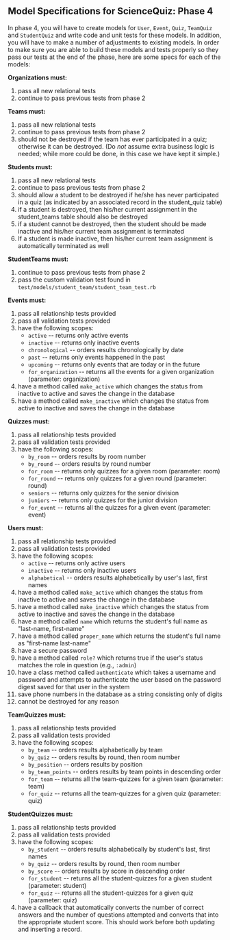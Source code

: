 Model Specifications for ScienceQuiz: Phase 4
---

In phase 4, you will have to create models for `User`, `Event`, `Quiz`, `TeamQuiz` and `StudentQuiz` and write code and unit tests for these models. In addition, you will have to make a number of adjustments to existing models.  In order to make sure you are able to build these models and tests properly so they pass our tests at the end of the phase, here are some specs for each of the models:

**Organizations must:**

1. pass all new relational tests
2. continue to pass previous tests from phase 2


**Teams must:**

1. pass all new relational tests
2. continue to pass previous tests from phase 2
3. should not be destroyed if the team has ever participated in a quiz; otherwise it can be destroyed. (Do _not_ assume extra business logic is needed; while more could be done, in this case we have kept it simple.)


**Students must:**

1. pass all new relational tests
2. continue to pass previous tests from phase 2
3. should allow a student to be destroyed if he/she has never participated in a quiz (as indicated by an associated record in the student_quiz table)
4. if a student is destroyed, then his/her current assignment in the student_teams table should also be destroyed
5. if a student cannot be destroyed, then the student should be made inactive and his/her current team assignment is terminated
6. If a student is made inactive, then his/her current team assignment is automatically terminated as well


**StudentTeams must:**

1. continue to pass previous tests from phase 2
2. pass the custom validation test found in `test/models/student_team/student_team_test.rb`


**Events must:**

1. pass all relationship tests provided
2. pass all validation tests provided
3. have the following scopes:
	- `active` -- returns only active events
	- `inactive` -- returns only inactive events
	- `chronological` -- orders results chronologically by date
	- `past` -- returns only events happened in the past
	- `upcoming` -- returns only events that are today or in the future
	- `for_organization` -- returns all the events for a given organization (parameter: organization)
4.	have a method called `make_active` which changes the status from inactive to active and saves the change in the database
5. have a method called `make_inactive` which changes the status from active to inactive and saves the change in the database


**Quizzes must:**

1. pass all relationship tests provided
2. pass all validation tests provided
3. have the following scopes:
	- `by_room` -- orders results by room number
	- `by_round` -- orders results by round number
	- `for_room` -- returns only quizzes for a given room (parameter: room)
	- `for_round` -- returns only quizzes for a given round (parameter: round)
	- `seniors` -- returns only quizzes for the senior division
	- `juniors` -- returns only quizzes for the junior division
	- `for_event` -- returns all the quizzes for a given event (parameter: event)


**Users must:**

1. pass all relationship tests provided
2. pass all validation tests provided
3. have the following scopes:
	- `active` -- returns only active users
	- `inactive` -- returns only inactive users
	- `alphabetical` -- orders results alphabetically by user's last, first names
4.	have a method called `make_active` which changes the status from inactive to active and saves the change in the database
5. have a method called `make_inactive` which changes the status from active to inactive and saves the change in the database
6. have a method called `name` which returns the student's full name as "last-name, first-name"
7. have a method called `proper_name` which returns the student's full name as "first-name last-name"
8. have a secure password
9. have a method called `role?` which returns true if the user's status matches the role in question (e.g., `:admin`)
10. have a class method called `authenticate` which takes a username and password and attempts to authenticate the user based on the password digest saved for that user in the system
11. save phone numbers in the database as a string consisting only of digits
12. cannot be destroyed for any reason


**TeamQuizzes must:**

1. pass all relationship tests provided
2. pass all validation tests provided
3. have the following scopes:
	- `by_team` -- orders results alphabetically by team
	- `by_quiz` -- orders results by round, then room number
	- `by_position` -- orders results by position
	- `by_team_points` -- orders results by team points in descending order
	- `for_team` -- returns all the team-quizzes for a given team (parameter: team)
	- `for_quiz` -- returns all the team-quizzes for a given quiz (parameter: quiz)


**StudentQuizzes must:**

1. pass all relationship tests provided
2. pass all validation tests provided
3. have the following scopes:
	- `by_student` -- orders results alphabetically by student's last, first names
	- `by_quiz` -- orders results by round, then room number
	- `by_score` -- orders results by score in descending order
	- `for_student` -- returns all the student-quizzes for a given student (parameter: student)
	- `for_quiz` -- returns all the student-quizzes for a given quiz (parameter: quiz)
4. have a callback that automatically converts the number of correct answers and the number of questions attempted and converts that into the appropriate student score.  This should work before both updating and inserting a record.
